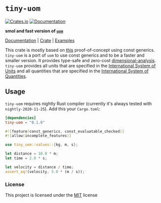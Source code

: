 `tiny-uom`
==========
[![Crates.io](https://img.shields.io/crates/v/uom.svg)](https://crates.io/crates/tiny-uom)
[![Documentation](https://img.shields.io/badge/documentation-docs.rs-blue.svg)](https://docs.rs/tiny-uom)

**smol and fast version of [`uom`]**

[Documentation][docs-rs] | [Crate][crates-io] | [Examples][examples]

This crate is mostly based on [this] proof-of-concept using const generics.
`tiny-uom` is a port of `uom` to use const generics and to be a faster and smaller version.
It provides type-safe and zero-cost [dimensional-analysis].
`tiny-uom` provides all units that are specified in the [International System of Units][SI]
and all quantities that are specified in the [International System of Quantities][ISQ].

## Usage

`tiny-uom` requires nightly Rust compiler (currently it's always tested with `nightly-2020-11-25`).
Add this your `Cargo.toml`:

```toml
[dependencies]
tiny-uom = "0.1.0"
```

```rust
#![feature(const_generics, const_evaluatable_checked)]
#![allow(incomplete_features)]

use tiny_uom::values::{kg, m, s};

let distance = 10.0 * m;
let time = 2.0 * s;

let velocity = distance / time;
assert_eq!(velocity, 5.0 * (m / s));
```

### License

This project is licensed under the [MIT][license] license

[`uom`]: https://docs.rs/uom
[docs-rs]: https://docs.rs/tiny-uom
[crates-io]: https://crates.io/crates/tiny-uom
[examples]: https://github.com/Stupremee/tiny-uom/tree/main/examples
[license]: https://github.com/Stupremee/tiny-uom/tree/main/LICENSE
[this]: https://docs.rs/const_unit_poc
[dimensional-analysis]: https://en.wikipedia.org/wiki/Dimensional_analysis
[SI]: https://jcgm.bipm.org/vim/en/1.16.html
[ISQ]: https://jcgm.bipm.org/vim/en/1.6.html
